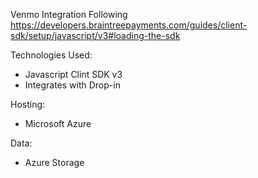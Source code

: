 Venmo Integration Following https://developers.braintreepayments.com/guides/client-sdk/setup/javascript/v3#loading-the-sdk

Technologies Used:
  * Javascript Clint SDK v3
  * Integrates with Drop-in
  
Hosting:
  * Microsoft Azure
  
Data:
  * Azure Storage
